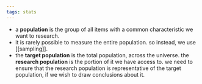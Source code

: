 ```yaml
---
tags: stats
---
```


- a **population** is the group of all items with a common characteristic we want to research.
- it is rarely possible to measure the entire population. so instead, we use [[sampling]].
- the **target population** is the total population, across the universe. the **research population** is the portion of it we have access to. we need to ensure that the research population is representative of the target population, if we wish to draw conclusions about it.